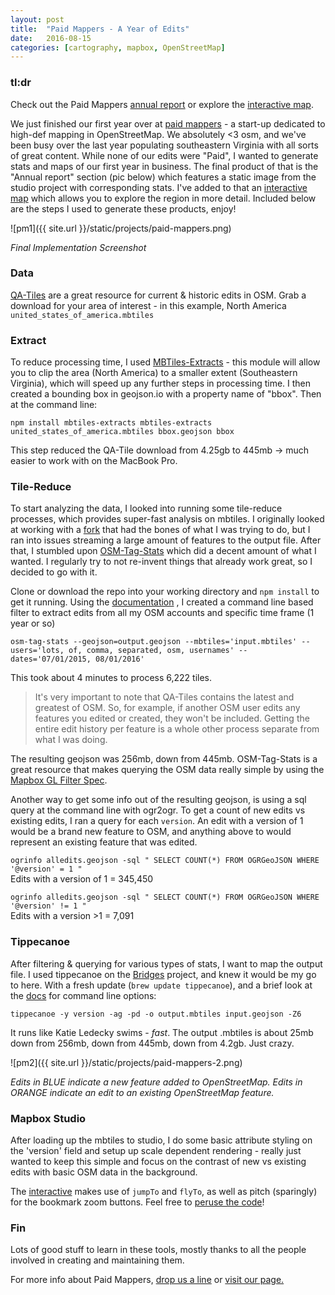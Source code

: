 ```yaml
---
layout: post
title:  "Paid Mappers - A Year of Edits"
date:   2016-08-15
categories: [cartography, mapbox, OpenStreetMap]
---
```


### tl:dr    
Check out the Paid Mappers [annual report](http://paidmappers.github.io/home/) or explore the [interactive map](http://jonahadkins.com/pm_edits.html).  


We just finished our first year over at [paid mappers](http://paidmappers.Github.Io/home/) - a start-up dedicated to high-def mapping in OpenStreetMap. We absolutely <3 osm, and we've been busy over the last year populating southeastern Virginia with all sorts of great content. While none of our edits were "Paid", I wanted to generate stats and maps of our first year in business. The final product of that is the "Annual report" section (pic below) which features a static image from the studio project with corresponding stats. I've added to that an [interactive map](http://jonahadkins.com/pm_edits.Html) which allows you to explore the region in more detail. Included below are the steps I used to generate these products, enjoy!  

![pm1]({{ site.url }}/static/projects/paid-mappers.png)  

*Final Implementation Screenshot*  

### Data  
[QA-Tiles](https://osmlab.github.io/osm-qa-tiles/) are a great resource for current & historic edits in OSM. Grab a download for your area of interest - in this example, North America `united_states_of_america.mbtiles`  

### Extract   
To reduce processing time, I used [MBTiles-Extracts](https://github.com/mapbox/mbtiles-extracts) - this module will allow you to clip the area (North America) to a smaller extent (Southeastern Virginia), which will speed up any further steps in processing time. I then created a bounding box in geojson.io with a property name of "bbox". Then at the command line:  

`npm install mbtiles-extracts
 mbtiles-extracts united_states_of_america.mbtiles bbox.geojson bbox`  

 This step reduced the QA-Tile download from 4.25gb to 445mb -> much easier to work with on the MacBook Pro.  

### Tile-Reduce   

To start analyzing the data, I looked into running some tile-reduce processes, which provides super-fast analysis on mbtiles. I originally looked at working with a [fork](https://github.com/jonahadkins/QA-FLTR) that had the bones of what I was trying to do, but I ran into issues streaming a large amount of features to the output file. After that, I stumbled upon [OSM-Tag-Stats](https://github.com/mapbox/osm-tag-stats) which did a decent amount of what I wanted. I regularly try to not re-invent things that already work great, so I decided to go with it.

Clone or download the repo into your working directory and `npm install` to get it running. Using the [documentation](https://github.com/mapbox/osm-tag-stats/blob/master/README.md) , I created a command line based filter to extract edits from all my OSM accounts and specific time frame (1 year or so)

`osm-tag-stats --geojson=output.geojson --mbtiles='input.mbtiles' --users='lots, of, comma, separated, osm, usernames' --dates='07/01/2015, 08/01/2016'`

This took about 4 minutes to process 6,222 tiles.

>It's very important to note that QA-Tiles contains the latest and greatest of OSM. So, for example, if another OSM user edits any features you edited or created, they won't be included. Getting the entire edit history per feature is a whole other process separate from what I was doing.

The resulting geojson was 256mb, down from 445mb. OSM-Tag-Stats is a great resource that makes querying the OSM data really simple by using the [Mapbox GL Filter Spec](https://www.mapbox.com/mapbox-gl-style-spec/#types-filter).

Another way to get some info out of the resulting geojson, is using a sql query at the command line with ogr2ogr. To get a count of new edits vs existing edits, I ran a query for each `version`. An edit with a version of 1 would be a brand new feature to OSM, and anything above to would represent an existing feature that was edited.

`ogrinfo alledits.geojson -sql " SELECT COUNT(*) FROM OGRGeoJSON WHERE '@version' = 1 "`  
Edits with a version of 1 = 345,450  

`ogrinfo alledits.geojson -sql " SELECT COUNT(*) FROM OGRGeoJSON WHERE '@version' != 1 "`  
Edits with a version >1 = 7,091

### Tippecanoe  
After filtering & querying for various types of stats, I want to map the output file. I used tippecanoe on the [Bridges](http://jonahadkins.github.io/2016/03/22/bridges_of_america.html) project, and knew it would be my go to here. With a fresh update (`brew update tippecanoe`), and a brief look at the [docs](https://github.com/mapbox/tippecanoe) for command line options:  

`tippecanoe -y version -ag -pd -o output.mbtiles input.geojson -Z6`  

It runs like Katie Ledecky swims - _fast_. The output .mbtiles is about 25mb down from 256mb, down from 445mb, down from 4.2gb. Just crazy.  

![pm2]({{ site.url }}/static/projects/paid-mappers-2.png)  

*Edits in BLUE indicate a new feature added to OpenStreetMap. Edits in ORANGE indicate an edit to an existing OpenStreetMap feature.*  

### Mapbox Studio    
After loading up the mbtiles to studio, I do some basic attribute styling on the 'version' field and setup up scale dependent rendering - really just wanted to keep this simple and focus on the contrast of new vs existing edits with basic OSM data in the background.    

The [interactive](http://jonahadkins.github.io/pm_edits.html) makes use of `jumpTo` and `flyTo`, as well as pitch (sparingly) for the bookmark zoom buttons. Feel free to [peruse the code](https://github.com/jonahadkins/jonahadkins.github.io/blob/master/pm_edits.html)!   

### Fin   
Lots of good stuff to learn in these tools, mostly thanks to all the people involved in creating and maintaining them.  

For more info about Paid Mappers, <a href="mailto:jonahadkins@gmail.com?Subject=PaidMappers" target="_top">drop us a line</a> or [visit our page.](http://paidmappers.github.io/home/)
